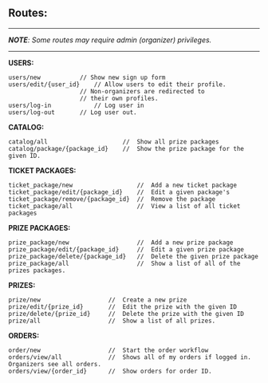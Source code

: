 Routes:
-------
---
***NOTE**: Some routes may require admin (organizer) privileges.*

---

**USERS:**

`````
users/new 			// Show new sign up form
users/edit/{user_id}	// Allow users to edit their profile.
					// Non-organizers are redirected to
					// their own profiles.
users/log-in			// Log user in
users/log-out		// Log user out.
`````

**CATALOG:**

`````
catalog/all						//	Show all prize packages
catalog/package/{package_id}	//	Show the prize package for the given ID.
`````

**TICKET PACKAGES:**

`````
ticket_package/new					//	Add a new ticket package
ticket_package/edit/{package_id}	//	Edit a given package's
ticket_package/remove/{package_id}	//	Remove the package
ticket_package/all 					//	View a list of all ticket packages
`````

**PRIZE PACKAGES:**

`````
prize_package/new					//	Add a new prize package
prize_package/edit/{package_id}		//	Edit a given prize package
prize_package/delete/{package_id}	//	Delete the given prize package
prize_package/all 					//	Show a list of all of the prizes packages.
`````

**PRIZES:**

`````
prize/new					//	Create a new prize
prize/edit/{prize_id}		//	Edit the prize with the given ID
prize/delete/{prize_id}		//	Delete the prize with the given ID
prize/all 					//	Show a list of all prizes.
`````

**ORDERS:**

`````
order/new					//	Start the order workflow
orders/view/all				//	Shows all of my orders if logged in. Organizers see all orders.
orders/view/{order_id}		//	Show orders for order ID.
`````